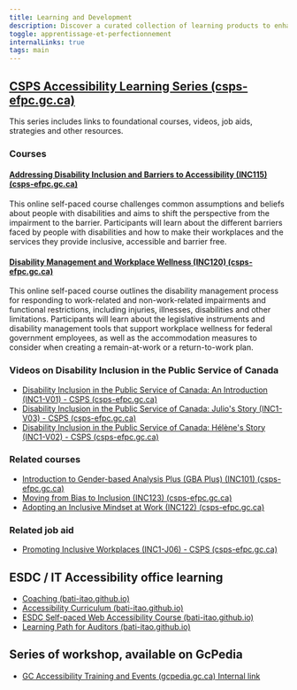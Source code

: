 ```yaml
---
title: Learning and Development
description: Discover a curated collection of learning products to enhance your understanding of accessibility. Whether you're a developer, designer, or enthusiast, explore our links to courses, tutorials, and tools. Join us in creating a more inclusive digital world.
toggle: apprentissage-et-perfectionnement
internalLinks: true
tags: main
---
```


## [CSPS Accessibility Learning Series (csps-efpc.gc.ca)](https://www.csps-efpc.gc.ca/accessibility-learning-eng.aspx)

This series includes links to foundational courses, videos, job aids, strategies and other resources.

### Courses

#### [Addressing Disability Inclusion and Barriers to Accessibility (INC115) (csps-efpc.gc.ca)](https://catalogue.csps-efpc.gc.ca/product?catalog=INC115&cm_locale=en)

This online self-paced course challenges common assumptions and beliefs about people with disabilities and aims to shift the perspective from the impairment to the barrier. Participants will learn about the different barriers faced by people with disabilities and how to make their workplaces and the services they provide inclusive, accessible and barrier free.

#### [Disability Management and Workplace Wellness (INC120) (csps-efpc.gc.ca)](https://catalogue.csps-efpc.gc.ca/product?catalog=INC120&cm_locale=en)

This online self-paced course outlines the disability management process for responding to work-related and non-work-related impairments and functional restrictions, including injuries, illnesses, disabilities and other limitations. Participants will learn about the legislative instruments and disability management tools that support workplace wellness for federal government employees, as well as the accommodation measures to consider when creating a remain-at-work or a return-to-work plan.

### Videos on Disability Inclusion in the Public Service of Canada

- [Disability Inclusion in the Public Service of Canada: An Introduction (INC1-V01) - CSPS (csps-efpc.gc.ca)](https://www.csps-efpc.gc.ca/video/disability-inclusion-psc-intro-eng.aspx)
- [Disability Inclusion in the Public Service of Canada: Julio's Story (INC1-V03) - CSPS (csps-efpc.gc.ca)](https://www.csps-efpc.gc.ca/video/disability-inclusion-psc-julio-eng.aspx)
- [Disability Inclusion in the Public Service of Canada: Hélène's Story (INC1-V02) - CSPS (csps-efpc.gc.ca)](https://www.csps-efpc.gc.ca/video/disability-inclusion-psc-helene-eng.aspx)

### Related courses

- [Introduction to Gender-based Analysis Plus (GBA Plus) (INC101) (csps-efpc.gc.ca)](https://catalogue.csps-efpc.gc.ca/product?catalog=INC101&cm_locale=en)
- [Moving from Bias to Inclusion (INC123) (csps-efpc.gc.ca)](https://catalogue.csps-efpc.gc.ca/product?catalog=INC123&cm_locale=en)
- [Adopting an Inclusive Mindset at Work (INC122) (csps-efpc.gc.ca)](https://catalogue.csps-efpc.gc.ca/product?catalog=INC122&cm_locale=en)

### Related job aid

- [Promoting Inclusive Workplaces (INC1-J06) - CSPS (csps-efpc.gc.ca)](https://www.csps-efpc.gc.ca/tools/jobaids/promoting-inclusive-workplaces-eng.aspx)

## ESDC / IT Accessibility office learning

- [Coaching (bati-itao.github.io)](https://bati-itao.github.io/learning/coaching/index.html)
- [Accessibility Curriculum (bati-itao.github.io)](https://bati-itao.github.io/learning/curriculum/index.html)
- [ESDC Self-paced Web Accessibility Course (bati-itao.github.io)](https://bati-itao.github.io/learning/esdc-self-paced-web-accessibility-course/index.html)
- [Learning Path for Auditors (bati-itao.github.io)](https://bati-itao.github.io/learning/learning-path-for-auditors/index.html)

## Series of workshop, available on GcPedia

- [GC Accessibility Training and Events (gcpedia.gc.ca)<span class="fas fa-external-link-square-alt mrgn-lft-sm"></span><span class="wb-inv"> Internal link</span>](https://www.gcpedia.gc.ca/wiki/GC_Accessibility_Training_and_Events_/_Formation_et_événements_du_GC_sur_l'accessibilité?setlang=en&uselang=en)
